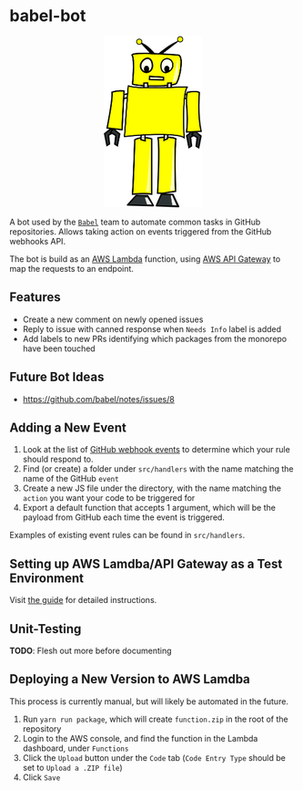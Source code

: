 # babel-bot

<p align="center">
    <img src="babel-bot.png" height="300px"/>
</p>

A bot used by the [`Babel`](https://github.com/babel/babel) team to automate common tasks in GitHub repositories. Allows taking action on events triggered from the GitHub webhooks API.

The bot is build as an [AWS Lambda](https://aws.amazon.com/lambda/) function, using [AWS API Gateway](https://aws.amazon.com/api-gateway/) to map the requests to an endpoint.

## Features

- Create a new comment on newly opened issues
- Reply to issue with canned response when `Needs Info` label is added
- Add labels to new PRs identifying which packages from the monorepo have been touched

## Future Bot Ideas

- https://github.com/babel/notes/issues/8

## Adding a New Event

1. Look at the list of [GitHub webhook events](https://developer.github.com/webhooks/#events) to determine which your rule should respond to.
2. Find (or create) a folder under `src/handlers` with the name matching the name of the GitHub `event`
3. Create a new JS file under the directory, with the name matching the `action` you want your code to be triggered for
4. Export a default function that accepts 1 argument, which will be the payload from GitHub each time the event is triggered.

Examples of existing event rules can be found in `src/handlers`.

## Setting up AWS Lamdba/API Gateway as a Test Environment

Visit [the guide](AWS_SETUP.md) for detailed instructions.

## Unit-Testing

**TODO**: Flesh out more before documenting

## Deploying a New Version to AWS Lamdba

This process is currently manual, but will likely be automated in the future.

1. Run `yarn run package`, which will create `function.zip` in the root of the repository
2. Login to the AWS console, and find the function in the Lambda dashboard, under `Functions`
3. Click the `Upload` button under the `Code` tab (`Code Entry Type` should be set to `Upload a .ZIP file`)
4. Click `Save`

